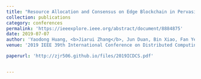 ```yaml
---
title: "Resource Allocation and Consensus on Edge Blockchain in Pervasive Edge Computing Environments"
collection: publications
category: conferences
permalink: 'https://ieeexplore.ieee.org/abstract/document/8884875'
date: 2019-07-07
author: 'Yaodong Huang, <b>Jiarui Zhang</b>, Jun Duan, Bin Xiao, Fan Ye, Yuanyuan Yang'
venue: '2019 IEEE 39th International Conference on Distributed Computing Systems (ICDCS)'

paperurl: 'http://zjr506.github.io/files/2019ICDCS.pdf'


---
```


